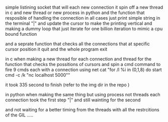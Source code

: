 simple listining socket that will each new connection it spin off 
a new thread in c and new thread or new process in python 
and the function that resposible of handling the connection in all cases 
just print simple string in the terminal "|" and update the cursor to make the printing vertical 
and making a dummy loop that just iterate for one billion iteration to mimic a cpu bound function 

and a seprate function that checks all the connections that at specific cursor position it quit and the whole program exit 

in c when making a new thread for each connection and thread for the function that checks the possitions of cursors 
and spin a cmd command to fire 9 cmds each with a connection using net cat "for /l %i in (0,1,8) do start cmd -c /k "nc localhost 5000""

it took 335 second to finish (refer to the img dir in the repo )

in python when making the same thing but using process not threads each connection took the 
first step "|" and still wainting for the second 


and not waiting for a better timing from the threads with all the restrcitions of the GIL .....

